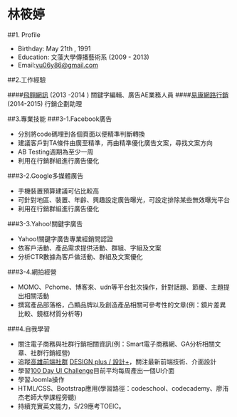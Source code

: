 # 林筱婷
##1. Profile

* Birthday: May 21th , 1991
* Education: 文藻大學傳播藝術系 (2009 - 2013)
* Email:vu06y86@gmail.com

##2.工作經驗

####[飛翱網訊](http://www.800teleservices.com/) (2013 -2014 ) 關鍵字編輯、廣告AE業務人員
####[易康網路行銷](http://www.matchbank.com.tw/landing.html?gclid=CJD-1I_WrMwCFUYJvAod6ZUJ7w)(2014-2015) 行銷企劃助理

##3.專業技能
###3-1.Facebook廣告
* 分別將code碼埋到各個頁面以便精準判斷轉換
* 建議客戶對TA條件由廣至精準，再由精準優化廣告文案，尋找文案方向
* AB Testing週期為至少一周
* 利用在行銷群組進行廣告優化

###3-2.Google多媒體廣告
* 手機裝置預算建議可佔比較高
* 可針對地區、裝置、年齡、興趣設定廣告曝光，可設定排除某些無效曝光平台
* 利用在行銷群組進行廣告優化

###3-3.Yahoo!關鍵字廣告
* Yahoo!關鍵字廣告專業經銷問認證
* 依客戶活動、產品需求提供活動、群組、字組及文案
* 分析CTR數據為客戶做活動、群組及文案優化

###3-4.網拍經營
* MOMO、Pchome、博客來、udn等平台批次操作，針對話題、節慶、主題提出相關活動
* 撰寫產品部落格，凸顯品牌以及創造產品相關可參考性的文章(例：鏡片差異比較、鏡框材質分析等)

###4.自我學習
* 關注電子商務與社群行銷相關資訊(例：Smart電子商務網、GA分析相關文章、社群行銷經營)
* 追蹤[高雄前端社群](https://www.facebook.com/groups/358503154261390/?fref=ts)
   [DESIGN plus / 設計+](https://www.facebook.com/groups/designplus.kh/?fref=ts)，關注最新前端技術、介面設計
* 學習[100 Day UI Challenge](http://www.100daysui.com/)目前平均每周產出一個UI介面
* 學習Joomla操作
* HTML/CSS、Bootstrap應用(學習路徑：codeschool、codecademy、廖洧杰老師大學課程旁聽)
* 持續充實英文能力，5/29應考TOEIC。
